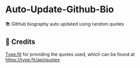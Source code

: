 # Auto-Update-Github-Bio
📚 GitHub biography auto updated using random quotes 


## 📝 Credits

[Type.fit](https://type.fit) for providing the quotes used, which can be found at https://type.fit/api/quotes
